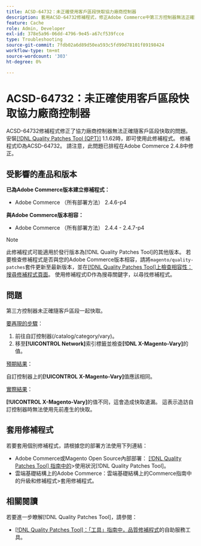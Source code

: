 ```yaml
---
title: ACSD-64732：未正確使用客戶區段快取協力廠商控制器
description: 套用ACSD-64732修補程式，修正Adobe Commerce中第三方控制器無法正確隨客戶區段快取的問題。
feature: Cache
role: Admin, Developer
exl-id: 378e5a96-06dd-4796-9e45-a67cf539fcce
type: Troubleshooting
source-git-commit: 7fdb02a6d89d50ea593c5fd99d78101f89198424
workflow-type: tm+mt
source-wordcount: '303'
ht-degree: 0%

---
```


# ACSD-64732：未正確使用客戶區段快取協力廠商控制器

ACSD-64732修補程式修正了協力廠商控制器無法正確隨客戶區段快取的問題。 安裝[[!DNL Quality Patches Tool (QPT)]](/help/tools/quality-patches-tool/quality-patches-tool-to-self-serve-quality-patches.md) 1.1.62時，即可使用此修補程式。 修補程式ID為ACSD-64732。 請注意，此問題已排程在Adobe Commerce 2.4.8中修正。

## 受影響的產品和版本

**已為Adobe Commerce版本建立修補程式：**

* Adobe Commerce （所有部署方法） 2.4.6-p4

**與Adobe Commerce版本相容：**

* Adobe Commerce （所有部署方法） 2.4.4 - 2.4.7-p4

>[!NOTE]
>
>此修補程式可能適用於發行版本為[!DNL Quality Patches Tool]的其他版本。 若要檢查修補程式是否與您的Adobe Commerce版本相容，請將`magento/quality-patches`套件更新至最新版本，並在[[!DNL Quality Patches Tool]上檢查相容性：搜尋修補程式頁面](https://experienceleague.adobe.com/tools/commerce-quality-patches/index.html?lang=zh-Hant)。 使用修補程式ID作為搜尋關鍵字，以尋找修補程式。

## 問題

第三方控制器未正確隨客戶區段一起快取。

<u>要再現的步驟</u>：

1. 前往自訂控制器(/catalog/category/vary)。
1. 移至&#x200B;**[!UICONTROL Network]**&#x200B;索引標籤並檢查&#x200B;**[!DNL X-Magento-Vary]**&#x200B;的值。

<u>預期結果</u>：

自訂控制器上的&#x200B;**[!UICONTROL X-Magento-Vary]**&#x200B;值應該相同。

<u>實際結果</u>：

**[!UICONTROL X-Magento-Vary]**&#x200B;的值不同，這會造成快取遺漏。 這表示造訪自訂控制器時無法使用先前產生的快取。

## 套用修補程式

若要套用個別修補程式，請根據您的部署方法使用下列連結：

* Adobe Commerce或Magento Open Source內部部署： [[!DNL Quality Patches Tool] 指南中的](/help/tools/quality-patches-tool/usage.md)>使用狀況[!DNL Quality Patches Tool]。
* 雲端基礎結構上的Adobe Commerce：雲端基礎結構上的Commerce指南中的升級和修補程式>套用修補程式。

## 相關閱讀

若要進一步瞭解[!DNL Quality Patches Tool]，請參閱：

* [[!DNL Quality Patches Tool]：「工具」指南中，品質修補程式](/help/tools/quality-patches-tool/quality-patches-tool-to-self-serve-quality-patches.md)的自助服務工具。
